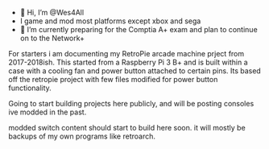 - 👋 Hi, I’m @Wes4All
- I game and mod most platforms except xbox and sega
- 🌱 I’m currently preparing for the Comptia A+ exam and plan to continue on to the Network+

For starters i am documenting my RetroPie arcade machine prject from 2017-2018ish.
This started from a Raspberry Pi 3 B+ and is built within a case with a cooling fan and power button attached to certain pins.
Its based off the retropie project with few files modified for power button functionality.

Going to start building projects here publicly, and will be posting consoles ive modded in the past.

modded switch content should start to build here soon. it will mostly be backups of my own programs like retroarch.
